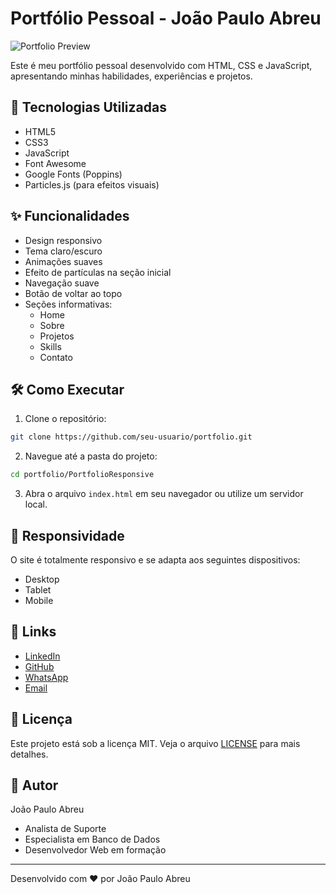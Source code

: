 # Portfólio Pessoal - João Paulo Abreu

![Portfolio Preview](preview.png)

Este é meu portfólio pessoal desenvolvido com HTML, CSS e JavaScript, apresentando minhas habilidades, experiências e projetos.

## 🚀 Tecnologias Utilizadas

- HTML5
- CSS3
- JavaScript
- Font Awesome
- Google Fonts (Poppins)
- Particles.js (para efeitos visuais)

## ✨ Funcionalidades

- Design responsivo
- Tema claro/escuro
- Animações suaves
- Efeito de partículas na seção inicial
- Navegação suave
- Botão de voltar ao topo
- Seções informativas:
  - Home
  - Sobre
  - Projetos
  - Skills
  - Contato

## 🛠️ Como Executar

1. Clone o repositório:
```bash
git clone https://github.com/seu-usuario/portfolio.git
```

2. Navegue até a pasta do projeto:
```bash
cd portfolio/PortfolioResponsive
```

3. Abra o arquivo `index.html` em seu navegador ou utilize um servidor local.

## 📱 Responsividade

O site é totalmente responsivo e se adapta aos seguintes dispositivos:
- Desktop
- Tablet
- Mobile

## 🔗 Links

- [LinkedIn](https://linkedin.com/in/seu-perfil)
- [GitHub](https://github.com/seu-usuario)
- [WhatsApp](https://wa.me/5547992287191)
- [Email](mailto:joaopauloabreu1306@gmail.com)

## 📄 Licença

Este projeto está sob a licença MIT. Veja o arquivo [LICENSE](LICENSE) para mais detalhes.

## 👤 Autor

João Paulo Abreu
- Analista de Suporte
- Especialista em Banco de Dados
- Desenvolvedor Web em formação

---

Desenvolvido com ❤️ por João Paulo Abreu 
